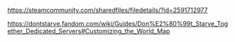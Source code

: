 https://steamcommunity.com/sharedfiles/filedetails/?id=2591712977

https://dontstarve.fandom.com/wiki/Guides/Don%E2%80%99t_Starve_Together_Dedicated_Servers#Customizing_the_World_Map

